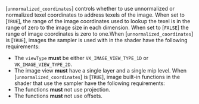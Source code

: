 [`unnormalized_coordinates`]
controls whether to use unnormalized or normalized texel coordinates to
address texels of the image.
When set to [`TRUE`], the range of the image coordinates used to
lookup the texel is in the range of zero to the image size in each
dimension.
When set to [`FALSE`] the range of image coordinates is zero to
one.When [`unnormalized_coordinates`] is [`TRUE`], images the sampler is
used with in the shader have the following requirements:
 - The `viewType` **must**  be either `VK_IMAGE_VIEW_TYPE_1D` or `VK_IMAGE_VIEW_TYPE_2D`.
 - The image view  **must**  have a single layer and a single mip level.
When [`unnormalized_coordinates`] is [`TRUE`], image built-in
functions in the shader that use the sampler have the following
requirements:
 - The functions  **must**  not use projection.
 - The functions  **must**  not use offsets.
